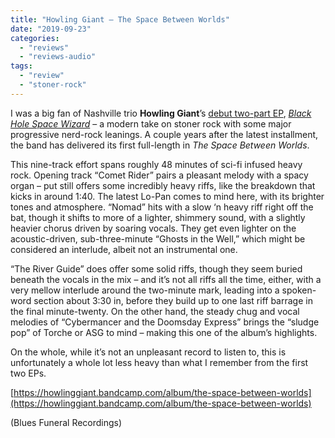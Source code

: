 ```yaml
---
title: "Howling Giant – The Space Between Worlds"
date: "2019-09-23"
categories: 
  - "reviews"
  - "reviews-audio"
tags: 
  - "review"
  - "stoner-rock"
---
```


I was a big fan of Nashville trio **Howling Giant**’s [debut two-part EP](https://hellbound.ca/2016/08/howling-giant-black-hole-space-wizard-part-1/), [_Black Hole Space Wizard_](https://hellbound.ca/2017/08/howling-giant-black-hole-space-wizard-part-2/) – a modern take on stoner rock with some major progressive nerd-rock leanings. A couple years after the latest installment, the band has delivered its first full-length in _The Space Between Worlds_.

This nine-track effort spans roughly 48 minutes of sci-fi infused heavy rock. Opening track “Comet Rider” pairs a pleasant melody with a spacy organ – put still offers some incredibly heavy riffs, like the breakdown that kicks in around 1:40. The latest Lo-Pan comes to mind here, with its brighter tones and atmosphere. “Nomad” hits with a slow ‘n heavy riff right off the bat, though it shifts to more of a lighter, shimmery sound, with a slightly heavier chorus driven by soaring vocals. They get even lighter on the acoustic-driven, sub-three-minute “Ghosts in the Well,” which might be considered an interlude, albeit not an instrumental one.

“The River Guide” does offer some solid riffs, though they seem buried beneath the vocals in the mix – and it’s not all riffs all the time, either, with a very mellow interlude around the two-minute mark, leading into a spoken-word section about 3:30 in, before they build up to one last riff barrage in the final minute-twenty. On the other hand, the steady chug and vocal melodies of “Cybermancer and the Doomsday Express” brings the “sludge pop” of Torche or ASG to mind – making this one of the album’s highlights.

On the whole, while it’s not an unpleasant record to listen to, this is unfortunately a whole lot less heavy than what I remember from the first two EPs.

[https://howlinggiant.bandcamp.com/album/the-space-between-worlds](https://howlinggiant.bandcamp.com/album/the-space-between-worlds)

(Blues Funeral Recordings)

